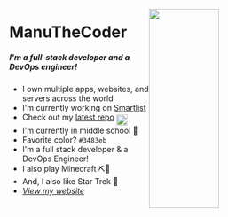 <a href="#"><img src="https://github-readme-stats.vercel.app/api?username=ManuTheCoder&show_icons=true" style='margin:0;' width="50%" height="360" align="right"></a>
<h1>ManuTheCoder</h1>
<h5>I'm a full-stack developer and a DevOps engineer!</h5>
<!-- <a href="#" style='margin:0;'><img src="https://github-readme-stats.vercel.app/api/top-langs/?username=ManuTheCoder&layout=compact" style='margin:0;' width="390" height="190" align="center"></a> -->
<ul>
  <li>I own multiple apps, websites, and servers across the world</li>
  <li>I'm currently working on <a href="https://smartlist.ga">Smartlist</a></li>
  <li>Check out my <a href="https://github.com/ManuTheCoder/docjs">latest repo</a> <img src="https://github.githubassets.com/images/mona-whisper.gif" width="20px" align='middle'></li>
  <li>I'm currently in middle school 🏫</li>
  <li>Favorite color? <code>#3483eb</code></li>
  <li>I'm a full stack developer & a DevOps Engineer!</li>
  <li>I also play Minecraft ⛏🧱 </li>
  <li>And, I also like Star Trek 🖖</li>
  <li><a href="https://manuthecoder.ml/"><i>View my website</i></a></li>
</ul>
<!-- <a href="https://smartlist.ga"><img src="https://i.ibb.co/PZr6Gdn/save-money-by-keeping-track-of-what-you-have-at-home-1.png" width="50%"></a> -->
